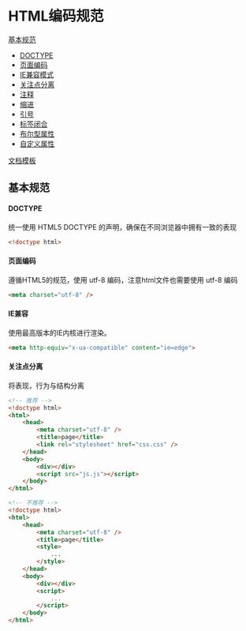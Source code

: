 # HTML编码规范

[基本规范](#基本规范)
* [DOCTYPE](#DOCTYPE)
* [页面编码](#页面编码)
* [IE兼容模式](#IE兼容模式)
* [关注点分离](#关注点分离)
* [注释](#注释)
* [缩进](#缩进)
* [引号](#引号)
* [标签闭合](#标签闭合)
* [布尔型属性](#布尔型属性)
* [自定义属性](#自定义属性)

[文档模板](#文档模板)

## 基本规范
#### DOCTYPE
统一使用 HTML5 DOCTYPE 的声明，确保在不同浏览器中拥有一致的表现
```html
<!doctype html>
```
#### 页面编码
遵循HTML5的规范，使用 utf-8 编码，注意html文件也需要使用 utf-8 编码
```html
<meta charset="utf-8" />
```
#### IE兼容
使用最高版本的IE内核进行渲染。
```html
<meta http-equiv="x-ua-compatible" content="ie=edge">
```
#### 关注点分离
将表现，行为与结构分离
```html
<!-- 推荐 -->
<!doctype html>
<html>
    <head>
        <meta charset="utf-8" />
        <title>page</title>
        <link rel="stylesheet" href="css.css" />
    </head>
    <body>
        <div></div>
        <script src="js.js"></script>
    </body>
</html>
```
```html
<!-- 不推荐 -->
<!doctype html>
<html>
    <head>
        <meta charset="utf-8" />
        <title>page</title>
        <style>
            ...
        </style>
    </head>
    <body>
        <div></div>
        <script>
            ...
        </script>
    </body>
</html>
```

